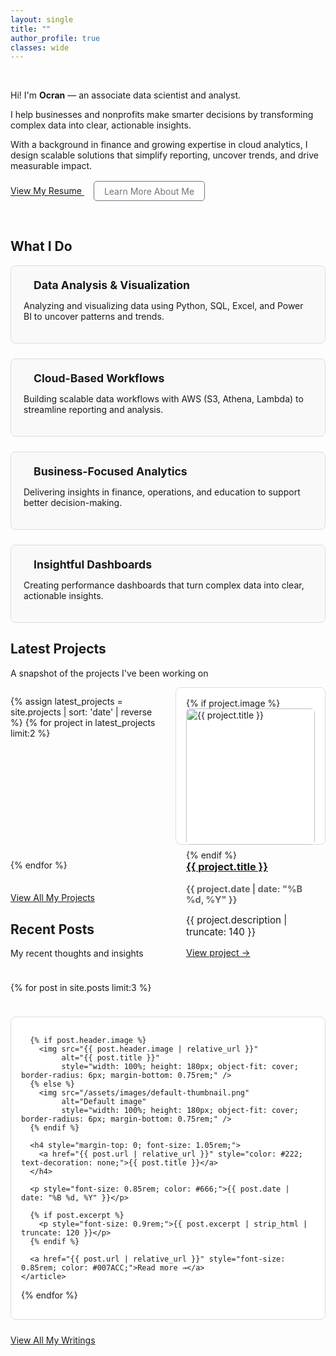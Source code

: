 ```yaml
---
layout: single
title: ""
author_profile: true
classes: wide
---
```


&nbsp;  


Hi! I'm **Ocran** — an associate data scientist and analyst.

I help businesses and nonprofits make smarter decisions by transforming complex data into clear, actionable insights.

With a background in finance and growing expertise in cloud analytics, I design scalable solutions that simplify reporting, uncover trends, and drive measurable impact.

<div style="margin-top: 1rem;">
  <a href="https://drive.google.com/file/d/1DUUEciicVQzL8aN42of_AV_uRFBhouDO/view?usp=sharing"
     class="btn btn--primary"
     target="_blank" rel="noopener">
     View My Resume
  </a>
   <a href="/about" 
     class="btn" 
     style="margin-left: 15px; color: #6f777d; border: 1px solid #6f777d; padding: 0.4rem 1rem; border-radius: 5px; text-decoration: none; display: inline-block;">
     Learn More About Me
  </a>
</div>

&nbsp;


## What I Do

<style>
  .service-card {
    flex: 1 1 calc(48% - 1rem);
    min-width: 280px;
    border: 1px solid #ddd;
    padding: 1.25rem;
    border-radius: 8px;
    background-color: #f9f9f9;
    transition: all 0.3s ease;
  }

  .service-card:hover {
    background-color: #ffffff;
    box-shadow: 0 4px 12px rgba(0, 0, 0, 0.08);
    transform: translateY(-2px);
  }

  .service-icon {
    font-size: 1.5rem;
    color: #3a3a3a;
    margin-right: 0.5rem;
  }

  .service-title {
    margin: 0;
    font-size: 1.1rem;
    display: flex;
    align-items: center;
    gap: 0.5rem;
  }

  @media screen and (max-width: 768px) {
    .service-card {
      flex: 1 1 100%;
    }
  }
</style>

<div style="display: flex; flex-wrap: wrap; gap: 1.5rem; justify-content: space-between; margin-top: 1rem;">

  <div class="service-card">
    <h4 class="service-title"><i class="fas fa-chart-line service-icon"></i> Data Analysis & Visualization</h4>
    <p>Analyzing and visualizing data using Python, SQL, Excel, and Power BI to uncover patterns and trends.</p>
  </div>

  <div class="service-card">
    <h4 class="service-title"><i class="fas fa-cloud service-icon"></i> Cloud-Based Workflows</h4>
    <p>Building scalable data workflows with AWS (S3, Athena, Lambda) to streamline reporting and analysis.</p>
  </div>

  <div class="service-card">
    <h4 class="service-title"><i class="fas fa-briefcase service-icon"></i> Business-Focused Analytics</h4>
    <p>Delivering insights in finance, operations, and education to support better decision-making.</p>
  </div>

  <div class="service-card">
    <h4 class="service-title"><i class="fas fa-tachometer-alt service-icon"></i> Insightful Dashboards</h4>
    <p>Creating performance dashboards that turn complex data into clear, actionable insights.</p>
  </div>

</div>




## Latest Projects
<p>A snapshot of the projects I've been working on</p>

<div class="entries-grid" style="display: grid; grid-template-columns: 1fr 1fr; gap: 1.5rem;">

  {% assign latest_projects = site.projects | sort: 'date' | reverse %}
  {% for project in latest_projects limit:2 %}
    <div class="project-card" style="border: 1px solid #ddd; padding: 1rem; border-radius: 8px; background: #fff;">
      {% if project.image %}
        <img src="{{ project.image | relative_url }}" alt="{{ project.title }}" style="width: 100%; height: auto; border-radius: 6px; margin-bottom: 0.5rem;" />
      {% endif %}
      <h3 style="margin-top: 0;">
        <a href="{{ project.link }}" target="_blank">{{ project.title }}</a>
      </h3>
      <p style="font-size: 0.9rem; color: #666;"><strong>{{ project.date | date: "%B %d, %Y" }}</strong></p>
      <p style="font-size: 0.95rem;">{{ project.description | truncate: 140 }}</p>
      <a href="{{ project.link }}" target="_blank" style="font-size: 0.9rem;">View project →</a>
    </div>
  {% endfor %}

</div>

<div style="margin-top: 1.5rem;">
  <a href="/projects" class="btn btn--primary">View All My Projects</a>
</div>




## Recent Posts

My recent thoughts and insights

<div class="entries-grid" style="display: grid; grid-template-columns: repeat(auto-fit, minmax(280px, 1fr)); gap: 1.5rem; margin-top: 1.5rem;">

  {% for post in site.posts limit:3 %}
    <article class="post-card" style="border: 1px solid #ddd; border-radius: 8px; padding: 1rem; background-color: #fff;">
      
      {% if post.header.image %}
        <img src="{{ post.header.image | relative_url }}" 
             alt="{{ post.title }}" 
             style="width: 100%; height: 180px; object-fit: cover; border-radius: 6px; margin-bottom: 0.75rem;" />
      {% else %}
        <img src="/assets/images/default-thumbnail.png" 
             alt="Default image" 
             style="width: 100%; height: 180px; object-fit: cover; border-radius: 6px; margin-bottom: 0.75rem;" />
      {% endif %}

      <h4 style="margin-top: 0; font-size: 1.05rem;">
        <a href="{{ post.url | relative_url }}" style="color: #222; text-decoration: none;">{{ post.title }}</a>
      </h4>

      <p style="font-size: 0.85rem; color: #666;">{{ post.date | date: "%B %d, %Y" }}</p>

      {% if post.excerpt %}
        <p style="font-size: 0.9rem;">{{ post.excerpt | strip_html | truncate: 120 }}</p>
      {% endif %}

      <a href="{{ post.url | relative_url }}" style="font-size: 0.85rem; color: #007ACC;">Read more →</a>
    </article>
  {% endfor %}

</div>

<div style="margin-top: 1.5rem;">
  <a href="/notes" class="btn btn--primary">View All My Writings</a>
</div>
